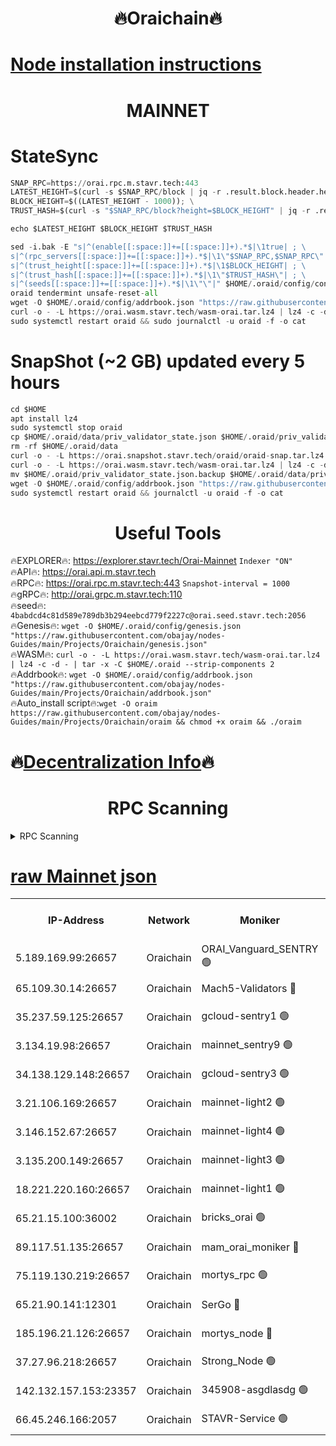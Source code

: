 <h1 align="center"> 🔥Oraichain🔥</h1>

[Node installation instructions](https://github.com/obajay/nodes-Guides/tree/main/Projects/Oraichain)
=
<h1 align="center"> MAINNET</h1>

# StateSync
```python
SNAP_RPC=https://orai.rpc.m.stavr.tech:443
LATEST_HEIGHT=$(curl -s $SNAP_RPC/block | jq -r .result.block.header.height); \
BLOCK_HEIGHT=$((LATEST_HEIGHT - 1000)); \
TRUST_HASH=$(curl -s "$SNAP_RPC/block?height=$BLOCK_HEIGHT" | jq -r .result.block_id.hash)

echo $LATEST_HEIGHT $BLOCK_HEIGHT $TRUST_HASH

sed -i.bak -E "s|^(enable[[:space:]]+=[[:space:]]+).*$|\1true| ; \
s|^(rpc_servers[[:space:]]+=[[:space:]]+).*$|\1\"$SNAP_RPC,$SNAP_RPC\"| ; \
s|^(trust_height[[:space:]]+=[[:space:]]+).*$|\1$BLOCK_HEIGHT| ; \
s|^(trust_hash[[:space:]]+=[[:space:]]+).*$|\1\"$TRUST_HASH\"| ; \
s|^(seeds[[:space:]]+=[[:space:]]+).*$|\1\"\"|" $HOME/.oraid/config/config.toml
oraid tendermint unsafe-reset-all
wget -O $HOME/.oraid/config/addrbook.json "https://raw.githubusercontent.com/obajay/nodes-Guides/main/Projects/Oraichain/addrbook.json"
curl -o - -L https://orai.wasm.stavr.tech/wasm-orai.tar.lz4 | lz4 -c -d - | tar -x -C $HOME/.oraid --strip-components 2
sudo systemctl restart oraid && sudo journalctl -u oraid -f -o cat
```
# SnapShot (~2 GB) updated every 5 hours
```python
cd $HOME
apt install lz4
sudo systemctl stop oraid
cp $HOME/.oraid/data/priv_validator_state.json $HOME/.oraid/priv_validator_state.json.backup
rm -rf $HOME/.oraid/data
curl -o - -L https://orai.snapshot.stavr.tech/oraid/oraid-snap.tar.lz4 | lz4 -c -d - | tar -x -C $HOME/.oraid --strip-components 2
curl -o - -L https://orai.wasm.stavr.tech/wasm-orai.tar.lz4 | lz4 -c -d - | tar -x -C $HOME/.oraid --strip-components 2
mv $HOME/.oraid/priv_validator_state.json.backup $HOME/.oraid/data/priv_validator_state.json
wget -O $HOME/.oraid/config/addrbook.json "https://raw.githubusercontent.com/obajay/nodes-Guides/main/Projects/Oraichain/addrbook.json"
sudo systemctl restart oraid && journalctl -u oraid -f -o cat
```

 <h1 align="center"> Useful Tools</h1>

🔥EXPLORER🔥:     https://explorer.stavr.tech/Orai-Mainnet        `Indexer "ON"` \
🔥API🔥:          https://orai.api.m.stavr.tech \
🔥RPC🔥:          https://orai.rpc.m.stavr.tech:443              `Snapshot-interval = 1000` \
🔥gRPC🔥:         http://orai.grpc.m.stavr.tech:110 \
🔥seed🔥:      `4babdcd4c81d589e789db3b294eebcd779f2227c@orai.seed.stavr.tech:2056` \
🔥Genesis🔥:   `wget -O $HOME/.oraid/config/genesis.json "https://raw.githubusercontent.com/obajay/nodes-Guides/main/Projects/Oraichain/genesis.json"` \
🔥WASM🔥:      `curl -o - -L https://orai.wasm.stavr.tech/wasm-orai.tar.lz4 | lz4 -c -d - | tar -x -C $HOME/.oraid --strip-components 2` \
🔥Addrbook🔥:  `wget -O $HOME/.oraid/config/addrbook.json "https://raw.githubusercontent.com/obajay/nodes-Guides/main/Projects/Oraichain/addrbook.json"` \
🔥Auto_install script🔥:`wget -O oraim https://raw.githubusercontent.com/obajay/nodes-Guides/main/Projects/Oraichain/oraim && chmod +x oraim && ./oraim`

🔥[Decentralization Info](https://github.com/obajay/StateSync-snapshots/tree/main/Projects/Oraichain/Decentralization)🔥
=
<h1 align="center"> RPC Scanning</h1>

<details>
<summary>RPC Scanning</summary>

<h2 align="center"> We scan nodes in real time every 4 hours. And we provide the final result of RPC endpoints.
We cannot influence the operation of these nodes in any way. </h2>


```python
If Voting Power is higher than 0 --> then the Node is a validator of the network and may be subject to attack and be a potential threat to the chain.
```
```python
We marked such validators with a red symbol
```

</details>

[raw Mainnet json](https://rpc-check.oraim.stavr.tech/oraim/rpc-oraim-result.json)
=


<table><tr><th>IP-Address</th><th>Network</th><th>Moniker</th><th>Latest Block Height</th><th>Earliest Block Height</th><th>Catching Up</th><th>Tx Index</th><th>Voting Power</th><th>Scan Time</th></tr><tr><td>5.189.169.99:26657</td><td>Oraichain</td><td>ORAI_Vanguard_SENTRY 🟢</td><td>16109525</td><td>0</td><td>False</td><td>on</td><td>0</td><td>2024-03-08T04:16:15.910281856UTC</td></tr><tr><td>65.109.30.14:26657</td><td>Oraichain</td><td>Mach5-Validators 🔴</td><td>16109536</td><td>0</td><td>False</td><td>off</td><td>644</td><td>2024-03-08T04:17:15.167027382UTC</td></tr><tr><td>35.237.59.125:26657</td><td>Oraichain</td><td>gcloud-sentry1 🟢</td><td>16109525</td><td>1</td><td>False</td><td>on</td><td>0</td><td>2024-03-08T04:16:13.078628366UTC</td></tr><tr><td>3.134.19.98:26657</td><td>Oraichain</td><td>mainnet_sentry9 🟢</td><td>16109531</td><td>1</td><td>False</td><td>on</td><td>0</td><td>2024-03-08T04:16:48.317856235UTC</td></tr><tr><td>34.138.129.148:26657</td><td>Oraichain</td><td>gcloud-sentry3 🟢</td><td>16109534</td><td>1</td><td>False</td><td>on</td><td>0</td><td>2024-03-08T04:17:03.147867879UTC</td></tr><tr><td>3.21.106.169:26657</td><td>Oraichain</td><td>mainnet-light2 🟢</td><td>16109529</td><td>15275144</td><td>False</td><td>on</td><td>0</td><td>2024-03-08T04:16:39.278226423UTC</td></tr><tr><td>3.146.152.67:26657</td><td>Oraichain</td><td>mainnet-light4 🟢</td><td>16109531</td><td>15275144</td><td>False</td><td>on</td><td>0</td><td>2024-03-08T04:16:51.026616956UTC</td></tr><tr><td>3.135.200.149:26657</td><td>Oraichain</td><td>mainnet-light3 🟢</td><td>16109532</td><td>15275144</td><td>False</td><td>on</td><td>0</td><td>2024-03-08T04:16:55.728678708UTC</td></tr><tr><td>18.221.220.160:26657</td><td>Oraichain</td><td>mainnet-light1 🟢</td><td>16109533</td><td>15643601</td><td>False</td><td>on</td><td>0</td><td>2024-03-08T04:17:00.442183708UTC</td></tr><tr><td>65.21.15.100:36002</td><td>Oraichain</td><td>bricks_orai 🟢</td><td>16109536</td><td>15848470</td><td>False</td><td>on</td><td>0</td><td>2024-03-08T04:17:19.739578108UTC</td></tr><tr><td>89.117.51.135:26657</td><td>Oraichain</td><td>mam_orai_moniker 🔴</td><td>16109525</td><td>15951001</td><td>False</td><td>on</td><td>5</td><td>2024-03-08T04:16:13.406204776UTC</td></tr><tr><td>75.119.130.219:26657</td><td>Oraichain</td><td>mortys_rpc 🟢</td><td>16109535</td><td>15960001</td><td>False</td><td>on</td><td>0</td><td>2024-03-08T04:17:10.514448469UTC</td></tr><tr><td>65.21.90.141:12301</td><td>Oraichain</td><td>SerGo 🔴</td><td>16109534</td><td>16009534</td><td>False</td><td>off</td><td>1</td><td>2024-03-08T04:17:07.596630241UTC</td></tr><tr><td>185.196.21.126:26657</td><td>Oraichain</td><td>mortys_node 🔴</td><td>16109525</td><td>16058801</td><td>False</td><td>on</td><td>168414</td><td>2024-03-08T04:16:16.208240679UTC</td></tr><tr><td>37.27.96.218:26657</td><td>Oraichain</td><td>Strong_Node 🟢</td><td>16109537</td><td>16086201</td><td>False</td><td>on</td><td>0</td><td>2024-03-08T04:17:22.162840364UTC</td></tr><tr><td>142.132.157.153:23357</td><td>Oraichain</td><td>345908-asgdlasdg 🟢</td><td>16109531</td><td>16103383</td><td>False</td><td>on</td><td>0</td><td>2024-03-08T04:16:47.696397082UTC</td></tr><tr><td>66.45.246.166:2057</td><td>Oraichain</td><td>STAVR-Service 🟢</td><td>16109535</td><td>16108201</td><td>False</td><td>on</td><td>0</td><td>2024-03-08T04:17:10.233533093UTC</td></tr></table>

